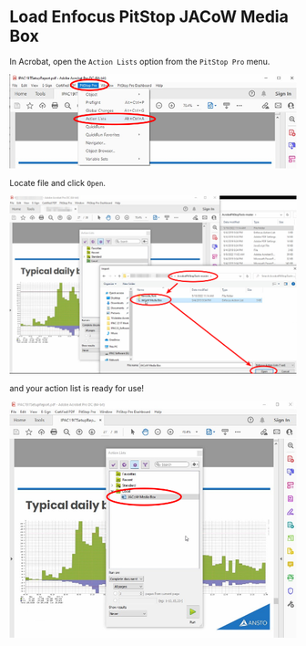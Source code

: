 # Load Enfocus PitStop JACoW Media Box

In Acrobat, open the `Action Lists` option from the `PitStop Pro` menu.

![](img/pitstop-action-list.png)

Locate file and click `Open`.

![](img/pitstop-action-list-load.png)

and your action list is ready for use!

![](img/pitstop-action-list-ready.png)
